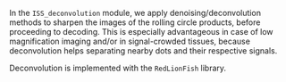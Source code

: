 In the `ISS_deconvolution` module, we apply denoising/deconvolution methods to sharpen the images of the rolling circle products, before proceeding to decoding. This is especially advantageous in case of low magnification imaging and/or in signal-crowded tissues, because deconvolution helps separating nearby dots and their respective signals. 

Deconvolution is implemented with the `RedLionFish` library.



